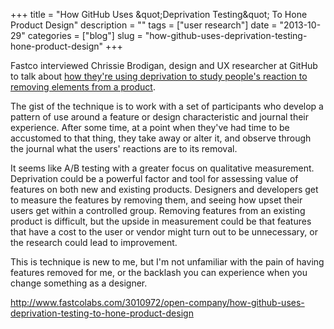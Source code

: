 +++
title = "How GitHub Uses &amp;quot;Deprivation Testing&amp;quot; To Hone Product Design"
description = ""
tags = ["user research"]
date = "2013-10-29"
categories = ["blog"]
slug = "how-github-uses-deprivation-testing-hone-product-design"
+++



<p>Fastco interviewed Chrissie Brodigan, design and UX researcher at GitHub to talk about <a href="http://www.fastcolabs.com/3010972/open-company/how-github-uses-deprivation-testing-to-hone-product-design">how they're using deprivation to study people's reaction to removing elements from a product</a>.</p>

<p>The gist of the technique is to work with a set of participants who develop a pattern of use around a feature or design characteristic and journal their experience. After some time, at a point when they've had time to be accustomed to that thing, they take away or alter it, and observe through the journal what the users' reactions are to its removal.</p>

<p>It seems like A/B testing with a greater focus on qualitative measurement. Deprivation could be a powerful factor and tool for assessing value of features on both new and existing products. Designers and developers get to measure the features by removing them, and seeing how upset their users get within a controlled group. Removing features from an existing product is difficult, but the upside in measurement could be that features that have a cost to the user or vendor might turn out to be unnecessary, or the research could lead to improvement.</p>

<p>This is technique is new to me, but I'm not unfamiliar with the pain of having features removed for me, or the backlash you can experience when you change something as a designer.</p>

    
  <a href="http://www.fastcolabs.com/3010972/open-company/how-github-uses-deprivation-testing-to-hone-product-design">http://www.fastcolabs.com/3010972/open-company/how-github-uses-deprivation-testing-to-hone-product-design</a>
